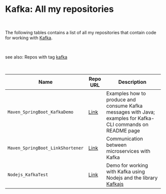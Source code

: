 # Kafka: All my repositories #

<br>

The following tables contains a list of all my repositories that contain code for working with [Kafka](https://kafka.apache.org/).

<br>

see also: Repos with tag [kafka](https://github.com/MDecker-MobileComputing?tab=repositories&q=topic%3Akafka&type=source)

<br>

| Name | Repo URL | Description  |
| ---- | -------- | ------------ |
| `Maven_SpringBoot_KafkaDemo` | [Link](https://github.com/MDecker-MobileComputing/Maven_SpringBoot_KafkaDemo) | Examples how to produce and consume Kafka messages with Java; examples for Kafka-CLI commands on README page |
| `Maven_SpringBoot_LinkShortener` | [Link](https://github.com/MDecker-MobileComputing/Maven_SpringBoot_LinkShortener) | Communication between microservices with Kafka |
| `Nodejs_KafkaTest`| [Link](https://github.com/MDecker-MobileComputing/Nodejs_KafkaTest) | Demo for working with Kafka using Nodejs and the library [Kafkajs](https://kafka.js.org/) |

<br>

